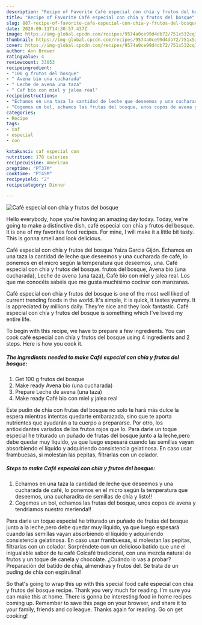 ```yaml
---
description: "Recipe of Favorite Café especial con chía y frutos del bosque"
title: "Recipe of Favorite Café especial con chía y frutos del bosque"
slug: 887-recipe-of-favorite-cafe-especial-con-chia-y-frutos-del-bosque
date: 2020-09-11T14:30:57.437Z
image: https://img-global.cpcdn.com/recipes/9574a0ce99d4db72/751x532cq70/cafe-especial-con-chia-y-frutos-del-bosque-foto-principal.jpg
thumbnail: https://img-global.cpcdn.com/recipes/9574a0ce99d4db72/751x532cq70/cafe-especial-con-chia-y-frutos-del-bosque-foto-principal.jpg
cover: https://img-global.cpcdn.com/recipes/9574a0ce99d4db72/751x532cq70/cafe-especial-con-chia-y-frutos-del-bosque-foto-principal.jpg
author: Ann Brewer
ratingvalue: 4
reviewcount: 33053
recipeingredient:
- "100 g frutos del bosque"
- " Avena bio una cucharada"
- " Leche de avena una taza"
- " Caf bio con miel y jalea real"
recipeinstructions:
- "Echamos en una taza la cantidad de leche que deseemos y una cucharada de café, lo ponemos en el micro según la temperatura que deseemos, una cucharadita de semillas de chía y listo!!"
- "Cogemos un bol, echamos las frutas del bosque, unos copos de avena y tendriamos nuestro merienda!!"
categories:
- Recipe
tags:
- caf
- especial
- con

katakunci: caf especial con 
nutrition: 178 calories
recipecuisine: American
preptime: "PT37M"
cooktime: "PT45M"
recipeyield: "2"
recipecategory: Dinner

---
```



![Café especial con chía y frutos del bosque](https://img-global.cpcdn.com/recipes/9574a0ce99d4db72/751x532cq70/cafe-especial-con-chia-y-frutos-del-bosque-foto-principal.jpg)

Hello everybody, hope you're having an amazing day today. Today, we're going to make a distinctive dish, café especial con chía y frutos del bosque. It is one of my favorites food recipes. For mine, I will make it a little bit tasty. This is gonna smell and look delicious.

Café especial con chía y frutos del bosque Yaiza Garcia Gijón. Echamos en una taza la cantidad de leche que deseemos y una cucharada de café, lo ponemos en el micro según la temperatura que deseemos, una. Café especial con chía y frutos del bosque. frutos del bosque, Avena bio (una cucharada), Leche de avena (una taza), Café bio con miel y jalea real. Los que me conocéis sabéis que me gusta muchísimo cocinar con manzanas.

Café especial con chía y frutos del bosque is one of the most well liked of current trending foods in the world. It's simple, it is quick, it tastes yummy. It is appreciated by millions daily. They're nice and they look fantastic. Café especial con chía y frutos del bosque is something which I've loved my entire life.


To begin with this recipe, we have to prepare a few ingredients. You can cook café especial con chía y frutos del bosque using 4 ingredients and 2 steps. Here is how you cook it.

<!--inarticleads1-->

##### The ingredients needed to make Café especial con chía y frutos del bosque:

1. Get 100 g frutos del bosque
1. Make ready  Avena bio (una cucharada)
1. Prepare  Leche de avena (una taza)
1. Make ready  Café bio con miel y jalea real


Este pudin de chía con frutas del bosque no solo te hará más dulce la espera mientras intentas quedarte embarazada, sino que te aporta nutrientes que ayudarán a tu cuerpo a prepararse. Por otro, los antioxidantes variados de los frutos rojos que lo. Para darle un toque especial he triturado un puñado de frutas del bosque junto a la leche,pero debe quedar muy líquido, ya que luego espesará cuando las semillas vayan absorbiendo el líquido y adquiriendo consistencia gelatinosa. En caso usar frambuesas, si molestan las pepitas, filtrarlas con un colador. 

<!--inarticleads2-->

##### Steps to make Café especial con chía y frutos del bosque:

1. Echamos en una taza la cantidad de leche que deseemos y una cucharada de café, lo ponemos en el micro según la temperatura que deseemos, una cucharadita de semillas de chía y listo!!
1. Cogemos un bol, echamos las frutas del bosque, unos copos de avena y tendriamos nuestro merienda!!


Para darle un toque especial he triturado un puñado de frutas del bosque junto a la leche,pero debe quedar muy líquido, ya que luego espesará cuando las semillas vayan absorbiendo el líquido y adquiriendo consistencia gelatinosa. En caso usar frambuesas, si molestan las pepitas, filtrarlas con un colador. Sorpréndete con un delicioso batido que une el inigualable sabor de tu café Colcafé tradicional, con una mezcla natural de frutos y un toque de canela y chocolate. ¿Cuándo lo vas a probar? Preparación del batido de chía, almendras y frutos del. Se trata de un puding de chía con espirulina! 

So that's going to wrap this up with this special food café especial con chía y frutos del bosque recipe. Thank you very much for reading. I'm sure you can make this at home. There is gonna be interesting food in home recipes coming up. Remember to save this page on your browser, and share it to your family, friends and colleague. Thanks again for reading. Go on get cooking!
